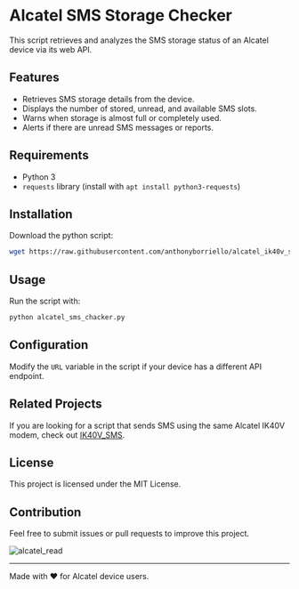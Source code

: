 # Alcatel SMS Storage Checker

This script retrieves and analyzes the SMS storage status of an Alcatel device via its web API.

## Features
- Retrieves SMS storage details from the device.
- Displays the number of stored, unread, and available SMS slots.
- Warns when storage is almost full or completely used.
- Alerts if there are unread SMS messages or reports.

## Requirements
- Python 3
- `requests` library (install with `apt install python3-requests`)

## Installation
Download the python script:
```sh
wget https://raw.githubusercontent.com/anthonyborriello/alcatel_ik40v_script/main/alcatel_sms_chacker.py
```

## Usage
Run the script with:
```sh
python alcatel_sms_chacker.py
```

## Configuration
Modify the `URL` variable in the script if your device has a different API endpoint.

## Related Projects
If you are looking for a script that sends SMS using the same Alcatel IK40V modem, check out [IK40V_SMS](https://github.com/rmappleby/IK40V_SMS).

## License
This project is licensed under the MIT License.

## Contribution
Feel free to submit issues or pull requests to improve this project.

![alcatel_read](https://github.com/user-attachments/assets/60175020-9269-4c08-834b-b3941ae5486a)

---

Made with ❤️ for Alcatel device users.

